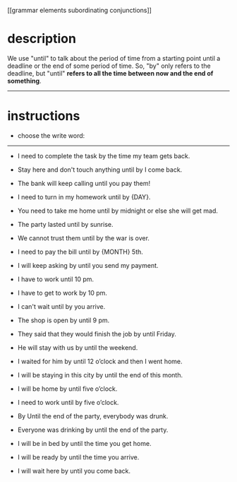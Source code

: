 [[grammar elements subordinating conjunctions]]

# description
We use "until" to talk about the period of time from a starting point until a deadline or the end of some period of time. So, "by" only refers to the deadline, but "until" **refers to all the time between now and the end of something**.

---
# instructions
- choose the write word:

---

- I need to complete the task by  the time my team gets back.
- Stay here and don't touch anything until by I come back.
- The bank will keep calling until you pay them!
 - I need to turn in my homework until by {DAY}.

- You need to take me home until by midnight or else she will get mad.

 - The party lasted until by sunrise.
 - We cannot trust them until by the war is over.
 
 - I need to pay the bill until by {MONTH} 5th.
- I will keep asking by until you send my payment.

- I have to work until 10 pm.

- I have to get to work by 10 pm.

- I can't wait until by you arrive.

- The shop is open by until 9 pm.

- They said that they would finish the job by until Friday.
- He will stay with us by until the weekend.
- I waited for him by until 12 o’clock and then I went home.

- I will be staying in this city by until the end of this month.

- I will be home by until five o’clock.

- I need to work until by five o’clock.

- By Until the end of the party, everybody was drunk.

- Everyone was drinking by until the end of the party.

- I will be in bed by until the time you get home.

- I will be ready by until the time you arrive.

- I will wait here by until you come back.